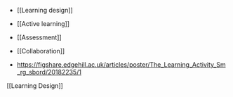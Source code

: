   - [[Learning design]]
  - [[Active learning]]
  - [[Assessment]]
  - [[Collaboration]]

  - https://figshare.edgehill.ac.uk/articles/poster/The_Learning_Activity_Sm_rg_sbord/20182235/1

[[Learning Design]]